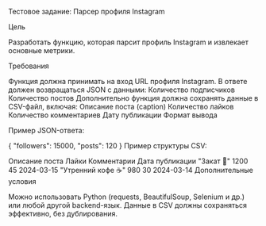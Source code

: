 Тестовое задание: Парсер профиля Instagram

Цель

Разработать функцию, которая парсит профиль Instagram и извлекает основные метрики.

Требования

Функция должна принимать на вход URL профиля Instagram.
В ответе должен возвращаться JSON с данными:
Количество подписчиков
Количество постов
Дополнительно функция должна сохранять данные в CSV-файл, включая:
Описание поста (caption)
Количество лайков
Количество комментариев
Дату публикации
Формат вывода

Пример JSON-ответа:

{
  "followers": 15000,
  "posts": 120
}
Пример структуры CSV:

Описание поста	Лайки	Комментарии	Дата публикации
"Закат 🌅"	1200	45	2024-03-15
"Утренний кофе ☕"	980	30	2024-03-14
Дополнительные условия

Можно использовать Python (requests, BeautifulSoup, Selenium и др.) или любой другой backend-язык.
Данные в CSV должны сохраняться эффективно, без дублирования.